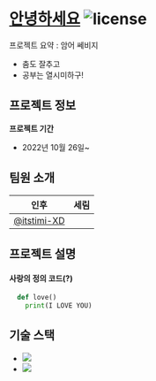 # [안녕하세요](https://github.com/itstimi-XD/practice) ![license](https://img.shields.io/badge/license-MIT-blueviolet.svg)

프로젝트 요약 : 암어 쎄비지

* 춤도 잘추고
* 공부는 열시미하구!

## 프로젝트 정보

**프로젝트 기간**
* 2022년 10월 26일~

## 팀원 소개
|인후|세림|
| --- | ---|
| [@itstimi-XD](https://github.com/itstimi-XD)| |

## 프로젝트 설명
#### 사랑의 정의 코드(?)

```python
  def love()
    print(I LOVE YOU)
```

## 기술 스택
* <img src="https://img.shields.io/badge/Bootstrap-563D7C?style=for-the-badge&logo=bootstrap&logoColor=white.svg">
* <img src="https://img.shields.io/badge/Spring-6DB33F?style=for-the-badge&logo=spring&logoColor=white.svg">
